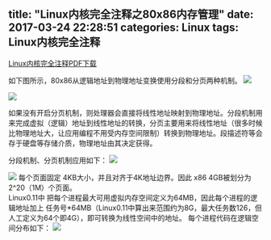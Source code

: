 title: "Linux内核完全注释之80x86内存管理"
date: 2017-03-24 22:28:51
categories: Linux
tags: Linux内核完全注释
---
[Linux内核完全注释PDF下载](http://pan.baidu.com/s/1kVgED6n)

如下图所示，80x86从逻辑地址到物理地址变换使用分段和分页两种机制。
![](https://github.com/huaqianlee/blog-file/https://github.com/huaqianlee/blog-file/https://github.com/huaqianlee/blog-file/image/linux/book/add_change.png)
<!--more-->
![](https://github.com/huaqianlee/blog-file/https://github.com/huaqianlee/blog-file/https://github.com/huaqianlee/blog-file/image/linux/book/addr_resolution.png)

如果没有开启分页机制，则处理器会直接将线性地址映射到物理地址。分段机制用来完成虚拟（逻辑）地址到线性地址的转换，分页主要用来将线性地址（很多时候比物理地址大，让应用编程不用受内存空间限制）转换到物理地址。段描述符等会存于硬盘等存储介质，物理地址由其决定获得。

分段机制、分页机制应用如下：
![](https://github.com/huaqianlee/blog-file/https://github.com/huaqianlee/blog-file/https://github.com/huaqianlee/blog-file/image/linux/book/vir_addr_map.png)

![](https://github.com/huaqianlee/blog-file/https://github.com/huaqianlee/blog-file/https://github.com/huaqianlee/blog-file/image/linux/book/line_phy.png)
每个页面固定 4KB大小，并且对齐于4K地址边界。因此 x86 4GB被划分为2^20（1M）个页面。        
Linux0.11中 把每个进程最大可用虚拟内存空间定义为64MB，因此每个进程的逻辑地址加上 任务号*64MB（Linux0.11中算出来范围约为8G，最大任务数126，但人工定义为64个即4G），即可转换为线性空间中的地址。
每个进程代码在逻辑空间分布如下：
![](https://github.com/huaqianlee/blog-file/https://github.com/huaqianlee/blog-file/https://github.com/huaqianlee/blog-file/image/linux/book/progress_add.png)
